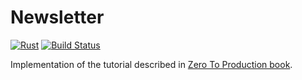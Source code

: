 # Newsletter

[![Rust](https://img.shields.io/badge/python-3.8-informational)](https://docs.python.org/3/)
[![Build Status](https://travis-ci.com/angelocatalani/newsletter.svg?branch=master)](https://travis-ci.com/angelocatalani/newsletter)

Implementation of the tutorial described in [Zero To Production book](https://www.zero2prod.com/index.html?country=Italy&discount_code=VAT20).

